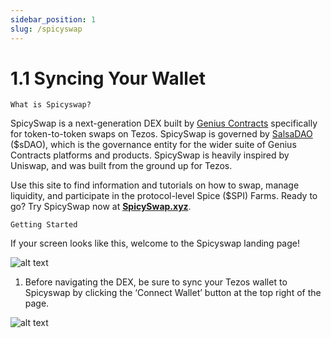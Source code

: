 ```yaml
---
sidebar_position: 1
slug: /spicyswap
---
```


# 1.1 Syncing Your Wallet

    What is Spicyswap?

SpicySwap is a next-generation DEX built by [Genius Contracts](https://geniuscontracts.medium.com/) specifically for token-to-token swaps on Tezos. SpicySwap is governed by [SalsaDAO](https://salsadao.xyz/) ($sDAO), which is the governance entity for the wider suite of Genius Contracts platforms and products. SpicySwap is heavily inspired by Uniswap, and was built from the ground up for Tezos. 

Use this site to find information and tutorials on how to swap, manage liquidity, and participate in the protocol-level Spice ($SPI) Farms. Ready to go? Try SpicySwap now at **[SpicySwap.xyz](https://spicyswap.xyz/)**.

    Getting Started

If your screen looks like this, welcome to the Spicyswap landing page!

![alt text](/img/1.png)

1. Before navigating the DEX, be sure to sync your Tezos wallet to Spicyswap by clicking the ‘Connect Wallet’ button at the top right of the page.

![alt text](/img/spicywallet.png)